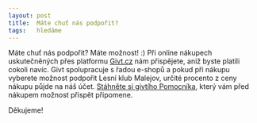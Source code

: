 ```yaml
---
layout: post
title:  Máte chuť nás podpořit?
tags:   hledáme
---
```


Máte chuť nás podpořit? Máte možnost! :) Při online nákupech uskutečněných přes platformu [Givt.cz](https://givt.cz/) nám přispějete, aniž byste platili cokoli navíc. Givt spolupracuje s řadou e-shopů a pokud při nákupu vyberete možnost podpořit Lesní klub Malejov, určité procento z ceny nákupu půjde na náš účet. [Stáhněte si givtího Pomocníka](https://givt.cz/aplikace), který vám před nákupem možnost přispět připomene.

Děkujeme!
